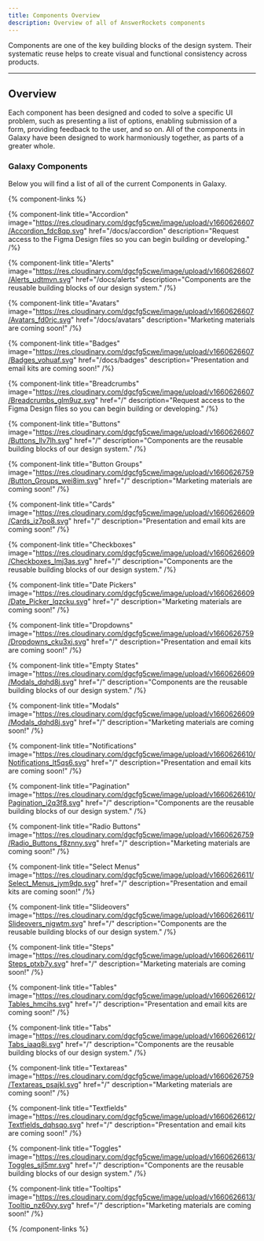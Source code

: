 ```yaml
---
title: Components Overview
description: Overview of all of AnswerRockets components
---
```


Components are one of the key building blocks of the design system. Their systematic reuse helps to create visual and functional consistency across products.

---

## Overview

Each component has been designed and coded to solve a specific UI problem, such as presenting a list of options, enabling submission of a form, providing feedback to the user, and so on. All of the components in Galaxy have been designed to work harmoniously together, as parts of a greater whole.

### Galaxy Components

Below you will find a list of all of the current Components in Galaxy.

{% component-links %}

{% component-link title="Accordion" image="https://res.cloudinary.com/dgcfg5cwe/image/upload/v1660626607/Accordion_fdc8qp.svg" href="/docs/accordion" description="Request access to the Figma Design files so you can begin building or developing." /%}

{% component-link title="Alerts" image="https://res.cloudinary.com/dgcfg5cwe/image/upload/v1660626607/Alerts_udtmvn.svg" href="/docs/alerts" description="Components are the reusable building blocks of our design system." /%}

{% component-link title="Avatars" image="https://res.cloudinary.com/dgcfg5cwe/image/upload/v1660626607/Avatars_fd0rjc.svg" href="/docs/avatars" description="Marketing materials are coming soon!" /%}

{% component-link title="Badges" image="https://res.cloudinary.com/dgcfg5cwe/image/upload/v1660626607/Badges_vohuaf.svg" href="/docs/badges" description="Presentation and email kits are coming soon!" /%}

{% component-link title="Breadcrumbs" image="https://res.cloudinary.com/dgcfg5cwe/image/upload/v1660626607/Breadcrumbs_glm9uz.svg" href="/" description="Request access to the Figma Design files so you can begin building or developing." /%}

{% component-link title="Buttons" image="https://res.cloudinary.com/dgcfg5cwe/image/upload/v1660626607/Buttons_llv7lh.svg" href="/" description="Components are the reusable building blocks of our design system." /%}

{% component-link title="Button Groups" image="https://res.cloudinary.com/dgcfg5cwe/image/upload/v1660626759/Button_Groups_wei8im.svg" href="/" description="Marketing materials are coming soon!" /%}

{% component-link title="Cards" image="https://res.cloudinary.com/dgcfg5cwe/image/upload/v1660626609/Cards_iz7po8.svg" href="/" description="Presentation and email kits are coming soon!" /%}

{% component-link title="Checkboxes" image="https://res.cloudinary.com/dgcfg5cwe/image/upload/v1660626609/Checkboxes_lmj3as.svg" href="/" description="Components are the reusable building blocks of our design system." /%}

{% component-link title="Date Pickers" image="https://res.cloudinary.com/dgcfg5cwe/image/upload/v1660626609/Date_Picker_lqzcku.svg" href="/" description="Marketing materials are coming soon!" /%}

{% component-link title="Dropdowns" image="https://res.cloudinary.com/dgcfg5cwe/image/upload/v1660626759/Dropdowns_cku3xj.svg" href="/" description="Presentation and email kits are coming soon!" /%}

{% component-link title="Empty States" image="https://res.cloudinary.com/dgcfg5cwe/image/upload/v1660626609/Modals_dqhd8j.svg" href="/" description="Components are the reusable building blocks of our design system." /%}

{% component-link title="Modals" image="https://res.cloudinary.com/dgcfg5cwe/image/upload/v1660626609/Modals_dqhd8j.svg" href="/" description="Marketing materials are coming soon!" /%}

{% component-link title="Notifications" image="https://res.cloudinary.com/dgcfg5cwe/image/upload/v1660626610/Notifications_lt5qs6.svg" href="/" description="Presentation and email kits are coming soon!" /%}

{% component-link title="Pagination" image="https://res.cloudinary.com/dgcfg5cwe/image/upload/v1660626610/Pagination_i2q3f8.svg" href="/" description="Components are the reusable building blocks of our design system." /%}

{% component-link title="Radio Buttons" image="https://res.cloudinary.com/dgcfg5cwe/image/upload/v1660626759/Radio_Buttons_f8znny.svg" href="/" description="Marketing materials are coming soon!" /%}

{% component-link title="Select Menus" image="https://res.cloudinary.com/dgcfg5cwe/image/upload/v1660626611/Select_Menus_jym9dp.svg" href="/" description="Presentation and email kits are coming soon!" /%}

{% component-link title="Slideovers" image="https://res.cloudinary.com/dgcfg5cwe/image/upload/v1660626611/Slideovers_nigwtm.svg" href="/" description="Components are the reusable building blocks of our design system." /%}

{% component-link title="Steps" image="https://res.cloudinary.com/dgcfg5cwe/image/upload/v1660626611/Steps_ptxb7y.svg" href="/" description="Marketing materials are coming soon!" /%}

{% component-link title="Tables" image="https://res.cloudinary.com/dgcfg5cwe/image/upload/v1660626612/Tables_hmcihs.svg" href="/" description="Presentation and email kits are coming soon!" /%}

{% component-link title="Tabs" image="https://res.cloudinary.com/dgcfg5cwe/image/upload/v1660626612/Tabs_iaaq8i.svg" href="/" description="Components are the reusable building blocks of our design system." /%}

{% component-link title="Textareas" image="https://res.cloudinary.com/dgcfg5cwe/image/upload/v1660626759/Textareas_psajkl.svg" href="/" description="Marketing materials are coming soon!" /%}

{% component-link title="Textfields" image="https://res.cloudinary.com/dgcfg5cwe/image/upload/v1660626612/Textfields_dqhsqo.svg" href="/" description="Presentation and email kits are coming soon!" /%}

{% component-link title="Toggles" image="https://res.cloudinary.com/dgcfg5cwe/image/upload/v1660626613/Toggles_sjl5mr.svg" href="/" description="Components are the reusable building blocks of our design system." /%}

{% component-link title="Tooltips" image="https://res.cloudinary.com/dgcfg5cwe/image/upload/v1660626613/Tooltip_nz60vy.svg" href="/" description="Marketing materials are coming soon!" /%}

{% /component-links %}
